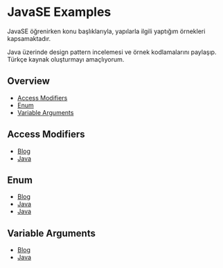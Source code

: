# JavaSE Examples
JavaSE öğrenirken konu başlıklarıyla, yapılarla ilgili yaptığım örnekleri kapsamaktadır.

Java üzerinde design pattern incelemesi ve örnek kodlamalarını paylaşıp.
Türkçe kaynak oluşturmayı amaçlıyorum.

## Overview

- [Access Modifiers](#access-modifiers)
- [Enum](#enum)
- [Variable Arguments](#variable-arguments)

## Access Modifiers

- [Blog](https://medium.com/@hkdemircan/access-modifiers-class-modifiers-e7146f4b31a6/)
- [Java](https://github.com/hasankadirdemircan/JavaSEExamples/tree/master/AccessModfierExample/src/access/modifiers)

## Enum
- [Blog](https://medium.com/@hkdemircan/enum-in-java-f145a8952ed1)
- [Java](https://github.com/hasankadirdemircan/JavaSEExamples/tree/master/EnumExample/src/enumexample)
- [Java](https://github.com/hasankadirdemircan/JavaSEExamples/tree/master/EnumExample2/src/enumexample2)

## Variable Arguments
- [Blog](https://medium.com/@hkdemircan/variable-arguments-23d916a4f416)
- [Java](https://github.com/hasankadirdemircan/JavaSEExamples/tree/master/VarArgExample/src/varargs)
